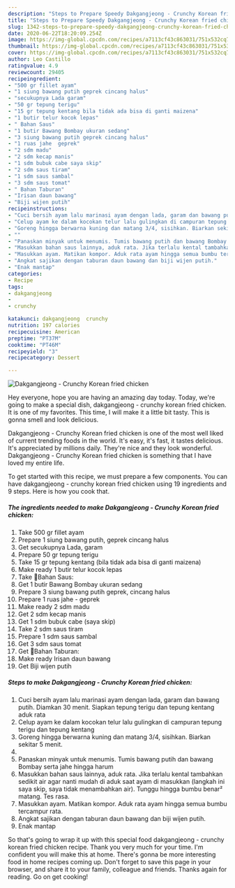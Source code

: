 ```yaml
---
description: "Steps to Prepare Speedy Dakgangjeong - Crunchy Korean fried chicken"
title: "Steps to Prepare Speedy Dakgangjeong - Crunchy Korean fried chicken"
slug: 1342-steps-to-prepare-speedy-dakgangjeong-crunchy-korean-fried-chicken
date: 2020-06-22T18:20:09.254Z
image: https://img-global.cpcdn.com/recipes/a7113cf43c863031/751x532cq70/dakgangjeong-crunchy-korean-fried-chicken-foto-resep-utama.jpg
thumbnail: https://img-global.cpcdn.com/recipes/a7113cf43c863031/751x532cq70/dakgangjeong-crunchy-korean-fried-chicken-foto-resep-utama.jpg
cover: https://img-global.cpcdn.com/recipes/a7113cf43c863031/751x532cq70/dakgangjeong-crunchy-korean-fried-chicken-foto-resep-utama.jpg
author: Leo Castillo
ratingvalue: 4.9
reviewcount: 29405
recipeingredient:
- "500 gr fillet ayam"
- "1 siung bawang putih geprek cincang halus"
- "secukupnya Lada garam"
- "50 gr tepung terigu"
- "15 gr tepung kentang bila tidak ada bisa di ganti maizena"
- "1 butir telur kocok lepas"
- " Bahan Saus"
- "1 butir Bawang Bombay ukuran sedang"
- "3 siung bawang putih geprek cincang halus"
- "1 ruas jahe  geprek"
- "2 sdm madu"
- "2 sdm kecap manis"
- "1 sdm bubuk cabe saya skip"
- "2 sdm saus tiram"
- "1 sdm saus sambal"
- "3 sdm saus tomat"
- " Bahan Taburan"
- "Irisan daun bawang"
- "Biji wijen putih"
recipeinstructions:
- "Cuci bersih ayam lalu marinasi ayam dengan lada, garam dan bawang putih. Diamkan 30 menit. Siapkan tepung terigu dan tepung kentang aduk rata"
- "Celup ayam ke dalam kocokan telur lalu gulingkan di campuran tepung terigu dan tepung kentang"
- "Goreng hingga berwarna kuning dan matang 3/4, sisihkan. Biarkan sekitar 5 menit."
- ""
- "Panaskan minyak untuk menumis. Tumis bawang putih dan bawang Bombay serta jahe hingga harum"
- "Masukkan bahan saus lainnya, aduk rata. Jika terlalu kental tambahkan sedikit air agar nanti mudah di aduk saat ayam di masukkan (langkah ini saya skip, saya tidak menambahkan air). Tunggu hingga bumbu benar² matang. Tes rasa."
- "Masukkan ayam. Matikan kompor. Aduk rata ayam hingga semua bumbu tercampur rata."
- "Angkat sajikan dengan taburan daun bawang dan biji wijen putih."
- "Enak mantap"
categories:
- Recipe
tags:
- dakgangjeong
- 
- crunchy

katakunci: dakgangjeong  crunchy 
nutrition: 197 calories
recipecuisine: American
preptime: "PT37M"
cooktime: "PT46M"
recipeyield: "3"
recipecategory: Dessert

---
```



![Dakgangjeong - Crunchy Korean fried chicken](https://img-global.cpcdn.com/recipes/a7113cf43c863031/751x532cq70/dakgangjeong-crunchy-korean-fried-chicken-foto-resep-utama.jpg)

Hey everyone, hope you are having an amazing day today. Today, we're going to make a special dish, dakgangjeong - crunchy korean fried chicken. It is one of my favorites. This time, I will make it a little bit tasty. This is gonna smell and look delicious.



Dakgangjeong - Crunchy Korean fried chicken is one of the most well liked of current trending foods in the world. It's easy, it's fast, it tastes delicious. It's appreciated by millions daily. They're nice and they look wonderful. Dakgangjeong - Crunchy Korean fried chicken is something that I have loved my entire life.


To get started with this recipe, we must prepare a few components. You can have dakgangjeong - crunchy korean fried chicken using 19 ingredients and 9 steps. Here is how you cook that.

<!--inarticleads1-->

##### The ingredients needed to make Dakgangjeong - Crunchy Korean fried chicken:

1. Take 500 gr fillet ayam
1. Prepare 1 siung bawang putih, geprek cincang halus
1. Get secukupnya Lada, garam
1. Prepare 50 gr tepung terigu
1. Take 15 gr tepung kentang (bila tidak ada bisa di ganti maizena)
1. Make ready 1 butir telur kocok lepas
1. Take  🌺Bahan Saus:
1. Get 1 butir Bawang Bombay ukuran sedang
1. Prepare 3 siung bawang putih geprek, cincang halus
1. Prepare 1 ruas jahe - geprek
1. Make ready 2 sdm madu
1. Get 2 sdm kecap manis
1. Get 1 sdm bubuk cabe (saya skip)
1. Take 2 sdm saus tiram
1. Prepare 1 sdm saus sambal
1. Get 3 sdm saus tomat
1. Get  🌺Bahan Taburan:
1. Make ready Irisan daun bawang
1. Get Biji wijen putih




<!--inarticleads2-->

##### Steps to make Dakgangjeong - Crunchy Korean fried chicken:

1. Cuci bersih ayam lalu marinasi ayam dengan lada, garam dan bawang putih. Diamkan 30 menit. Siapkan tepung terigu dan tepung kentang aduk rata
1. Celup ayam ke dalam kocokan telur lalu gulingkan di campuran tepung terigu dan tepung kentang
1. Goreng hingga berwarna kuning dan matang 3/4, sisihkan. Biarkan sekitar 5 menit.
1. 
1. Panaskan minyak untuk menumis. Tumis bawang putih dan bawang Bombay serta jahe hingga harum
1. Masukkan bahan saus lainnya, aduk rata. Jika terlalu kental tambahkan sedikit air agar nanti mudah di aduk saat ayam di masukkan (langkah ini saya skip, saya tidak menambahkan air). Tunggu hingga bumbu benar² matang. Tes rasa.
1. Masukkan ayam. Matikan kompor. Aduk rata ayam hingga semua bumbu tercampur rata.
1. Angkat sajikan dengan taburan daun bawang dan biji wijen putih.
1. Enak mantap




So that's going to wrap it up with this special food dakgangjeong - crunchy korean fried chicken recipe. Thank you very much for your time. I'm confident you will make this at home. There's gonna be more interesting food in home recipes coming up. Don't forget to save this page in your browser, and share it to your family, colleague and friends. Thanks again for reading. Go on get cooking!

